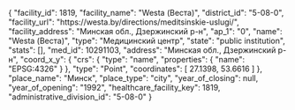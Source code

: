 {
    "facility_id": 1819,
    "facility_name": "Westa (Веста)",
    "district_id": "5-08-0",
    "facility_url": "https:\/\/westa.by\/directions\/meditsinskie-uslugi\/",
    "facility_address": "Минская обл., Дзержинский р-н",
    "ap_1": "0",
    "name": "Westa (Веста)",
    "type": "Медицинский центр",
    "state": "public institution",
    "stats": [],
    "med_id": 10291103,
    "address": "Минская обл., Дзержинский р-н",
    "coord_x_y": {
        "crs": {
            "type": "name",
            "properties": {
                "name": "EPSG:4326"
            }
        },
        "type": "Point",
        "coordinates": [
            27.1398,
            53.6616
        ]
    },
    "place_name": "Минск",
    "place_type": "city",
    "year_of_closing": null,
    "year_of_opening": "1992",
    "healthcare_facility_key": 1819,
    "administrative_division_id": "5-08-0"
}